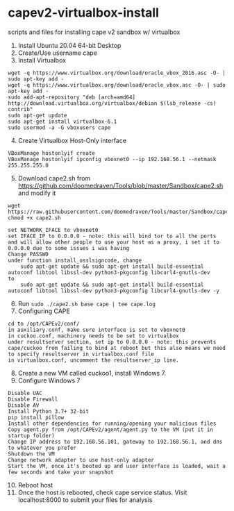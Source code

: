 # capev2-virtualbox-install
scripts and files for installing cape v2 sandbox w/ virtualbox

1. Install Ubuntu 20.04 64-bit Desktop
2. Create/Use username cape
3. Install Virtualbox
```
wget -q https://www.virtualbox.org/download/oracle_vbox_2016.asc -O- | sudo apt-key add -
wget -q https://www.virtualbox.org/download/oracle_vbox.asc -O- | sudo apt-key add -
sudo add-apt-repository "deb [arch=amd64] http://download.virtualbox.org/virtualbox/debian $(lsb_release -cs) contrib"
sudo apt-get update
sudo apt-get install virtualbox-6.1
sudo usermod -a -G vboxusers cape
```
4. Create Virtualbox Host-Only interface
```
VBoxManage hostonlyif create
VBoxManage hostonlyif ipconfig vboxnet0 --ip 192.168.56.1 --netmask 255.255.255.0
```
5. Download cape2.sh from https://github.com/doomedraven/Tools/blob/master/Sandbox/cape2.sh and modify it
```
wget https://raw.githubusercontent.com/doomedraven/Tools/master/Sandbox/cape2.sh
chmod +x cape2.sh

set NETWORK_IFACE to vboxnet0
set IFACE_IP to 0.0.0.0 - note: this will bind tor to all the ports and will allow other people to use your host as a proxy, i set it to 0.0.0.0 due to some issues i was having
Change PASSWD
under function install_osslsigncode, change
    sudo apt-get update && sudo apt-get install build-essential autoconf libtool libssl-dev python3-pkgconfig libcurl4-gnutls-dev
to
    sudo apt-get update && sudo apt-get install build-essential autoconf libtool libssl-dev python3-pkgconfig libcurl4-gnutls-dev -y
```
6. Run `sudo ./cape2.sh base cape | tee cape.log`
7. Configuring CAPE
```
cd to /opt/CAPEv2/conf/
in auxiliary.conf, make sure interface is set to vboxnet0
in cuckoo.conf, machinery needs to be set to virtualbox
under resultserver section, set ip to 0.0.0.0 - note: this prevents cape/cuckoo from failing to bind at reboot but this also means we need to specify resultserver in virtualbox.conf file
in virtualbox.conf, uncomment the resultserver_ip line.
```
8. Create a new VM called cuckoo1, install Windows 7.
9. Configure Windows 7
```
Disable UAC
Disable Firewall
Disable AV
Install Python 3.7+ 32-bit
pip install pillow
Install other dependencies for running/opening your malicious files
Copy agent.py from /opt/CAPEv2/agent/agent.py to the VM (put it in startup folder)
Change IP address to 192.168.56.101, gateway to 192.168.56.1, and dns to whatever you prefer
Shutdown the VM
Change network adapter to use host-only adapter
Start the VM, once it's booted up and user interface is loaded, wait a few seconds and take your snapshot
```
10. Reboot host
11. Once the host is rebooted, check cape service status. Visit localhost:8000 to submit your files for analysis
